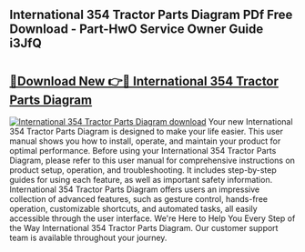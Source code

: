 ## International 354 Tractor Parts Diagram PDf Free Download - Part-HwO Service Owner Guide i3JfQ

# <h2><a href="http://dfnkod.blite.top/?on=International+354+Tractor+Parts+Diagram">🔗Download New 👉🔴 International 354 Tractor Parts Diagram</a></h2>

[![International 354 Tractor Parts Diagram download](https://i.imgur.com/lujVjoI.png)](http://dfnkod.blite.top/?on=International+354+Tractor+Parts+Diagram)
Your new International 354 Tractor Parts Diagram is designed to make your life easier. This user manual shows you how to install, operate, and maintain your product for optimal performance. Before using your International 354 Tractor Parts Diagram, please refer to this user manual for comprehensive instructions on product setup, operation, and troubleshooting. It includes step-by-step guides for using each feature, as well as important safety information. International 354 Tractor Parts Diagram offers users an impressive collection of advanced features, such as gesture control, hands-free operation, customizable shortcuts, and automated tasks, all easily accessible through the user interface. We're Here to Help You Every Step of the Way International 354 Tractor Parts Diagram. Our customer support team is available throughout your journey.
